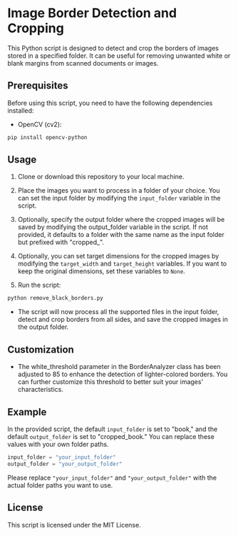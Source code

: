 # Image Border Detection and Cropping

This Python script is designed to detect and crop the borders of images stored in a specified folder. It can be useful for removing unwanted white or blank margins from scanned documents or images.

## Prerequisites

Before using this script, you need to have the following dependencies installed:

- OpenCV (cv2):
```bash
pip install opencv-python
```

## Usage

1. Clone or download this repository to your local machine.

2. Place the images you want to process in a folder of your choice. You can set the input folder by modifying the `input_folder` variable in the script.

3. Optionally, specify the output folder where the cropped images will be saved by modifying the output_folder variable in the script. If not provided, it defaults to a folder with the same name as the input folder but prefixed with "cropped_".

4. Optionally, you can set target dimensions for the cropped images by modifying the `target_width` and `target_height` variables. If you want to keep the original dimensions, set these variables to `None`.

5. Run the script:
```bash
python remove_black_borders.py
```

- The script will now process all the supported files in the input folder, detect and crop borders from all sides, and save the cropped images in the output folder.

## Customization

- The white_threshold parameter in the BorderAnalyzer class has been adjusted to 85 to enhance the detection of lighter-colored borders. You can further customize this threshold to better suit your images' characteristics.

## Example

In the provided script, the default `input_folder` is set to "book," and the default `output_folder` is set to "cropped_book." You can replace these values with your own folder paths.

```python
input_folder = "your_input_folder"
output_folder = "your_output_folder"
```

Please replace `"your_input_folder"` and `"your_output_folder"` with the actual folder paths you want to use. 

## License
This script is licensed under the MIT License.